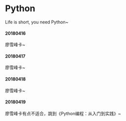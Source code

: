 # Python
Life is short, you need Python~  
#### 20180416
廖雪峰卡~  
#### 20180417
廖雪峰卡~  
#### 20180418
廖雪峰卡~
#### 20180419  
廖雪峰卡有点不适合，跳到《Python编程：从入门到实践》~
